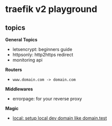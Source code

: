 # traefik v2 playground

## topics

**General Topics**
* letsencrypt: beginners guide
* httpsonly: http2https redirect
* monitoring api

**Routers**
* `www.domain.com -> domain.com`

**Middlewares**
* errorpage: for your reverse proxy

**Magic**
* [local: setup local dev domain like domain.test](https://github.com/MonksterFX/traefik-v2-playground/tree/master/examples/local)
